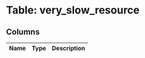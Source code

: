 
# Table: very_slow_resource

## Columns
| Name        | Type           | Description  |
| ------------- | ------------- | -----  |

